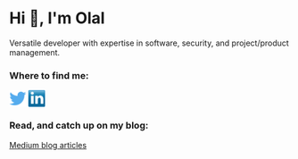 # Hi 👋, I'm Olal


Versatile developer with expertise in software, security, and project/product management.

### Where to find me:
<p align="left">
<a href="http://twitter.com/OlalKeith" target="blank"><img align="center" src="https://github.com/OlalKeith/OlalKeith/blob/main/socials/twitter.png" alt="" height="30" /></a>
<a href="https://www.linkedin.com/in/james-olal/" target="blank"><img align="center" src="https://github.com/OlalKeith/OlalKeith/blob/main/socials/transparent-Linkedin-logo-icon.png" alt="" height="30" /></a>
<a href="https://tryhackme.com/p/olalc137" target="blank"><img align="center" src="https://tryhackme-badges.s3.amazonaws.com/olalc137.png" alt="" height="30" /></a>
</p>



### Read, and catch up on my blog:
[Medium blog articles](https://medium.com/@OlalJames)


